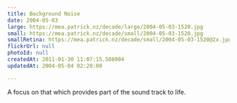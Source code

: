 ```yaml
---
title: Background Noise
date: 2004-05-03
large: https://mea.patrick.nz/decade/large/2004-05-03-1520.jpg
small: https://mea.patrick.nz/decade/small/2004-05-03-1520.jpg
smallRetina: https://mea.patrick.nz/decade/small/2004-05-03-1520@2x.jpg
flickrUrl: null
photoId: null
createdAt: 2011-01-30 11:07:15.508004
updatedAt: 2004-05-04 02:20:00

---
```

A focus on that which provides part of the sound track to life.
